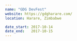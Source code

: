 ```yaml
---
name: "GDG DevFest"
website: https://gdgharare.com/
location: Harare, Zimbabwe

date_start: 2017-10-14
date_end:   2017-10-15
---
```

